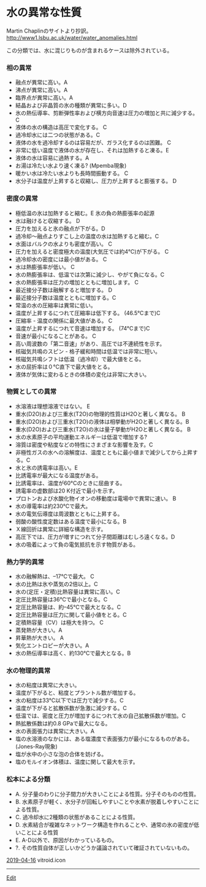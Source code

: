 # 水の異常な性質

Martin Chaplinのサイトより抄訳。 http://www1.lsbu.ac.uk/water/water_anomalies.html

この分類では、水に混じりものが含まれるケースは除外されている。



### 相の異常


* 融点が異常に高い。A
* 沸点が異常に高い。A
* 臨界点が異常に高い。A
* 結晶および非晶質の氷の種類が異常に多い。D
* 氷の熱伝導率、剪断弾性率および横方向音速は圧力の増加と共に減少する。 C
* 液体の水の構造は高圧で変化する。 C
* 過冷却水には二つの状態がある。C
* 液体の水を過冷却するのは容易だが、ガラス化するのは困難。 C
* 非常に低い温度で液体の水が存在し、それは加熱すると凍る。E 
* 液体の水は容易に過熱する。A
* お湯は冷たい水より速く凍る? (Mpemba現象)
* 暖かい水は冷たい水よりも長時間振動する。 C
* 水分子は温度が上昇すると収縮し、圧力が上昇すると膨張する。 D



### 密度の異常


* 極低温の氷は加熱すると縮む。E  氷の負の熱膨張率の起源
* 水は融けると収縮する。 D
* 圧力を加えると氷の融点が下がる。D 
* 過冷却〜融点よりすこし上の温度の水は加熱すると縮む。C
* 水面はバルクの水よりも密度が高い。 C
* 圧力を加えると密度極大の温度(大気圧では約4℃)が下がる。 C
* 過冷却水の密度には最小値がある。 C
* 水は熱膨張率が低い。 C
* 水の熱膨張率は、低温では次第に減少し、やがて負になる。C
* 水の熱膨張率は圧力の増加とともに増加します。 C
* 最近接分子数は融解すると増加する。 D
* 最近接分子数は温度とともに増加する。C
* 常温の水の圧縮率は異常に低い。
* 温度が上昇するにつれて圧縮率は低下する。 (46.5℃まで)C
* 圧縮率 - 温度の関係に最大値がある。 C
* 温度が上昇するにつれて音速は増加する。 (74°Cまで)C
* 音速が最小になることがある。 C
* 高い周波数の「第二音速」があり、高圧では不連続性を示す。 
* 核磁気共鳴のスピン - 格子緩和時間は低温では非常に短い。 
* 核磁気共鳴シフトは低温（過冷却）で最大値をとる。
* 水の屈折率は０℃直下で最大値をとる。 
* 液体が気体に変わるときの体積の変化は非常に大きい。 



### 物質としての異常


* 水溶液は理想溶液ではない。 E
* 重水(D2O)および三重水(T2O)の物理的性質はH2Oと著しく異なる。 B
* 重水(D2O)および三重水(T2O)の液体は相挙動がH2Oと著しく異なる。B 
* 重水(D2O)および三重水(T2O)の氷は量子挙動がH2Oと著しく異なる。 B
* 水の水素原子の平均運動エネルギーは低温で増加する?
* 溶質は密度や粘度などの特性にさまざまな影響を及す。C
* 非極性ガスの水への溶解度は、温度とともに最小値まで減少してから上昇する。C
* 水と氷の誘電率は高い。E
* 比誘電率が最大になる温度がある。 
* 比誘電率は、温度が60°Cのときに屈曲する。
* 誘電率の虚数部は20 K付近で最小を示す。
* プロトンおよび水酸化物イオンの移動度は電場中で異常に速い。 B
* 水の導電率は約230℃で最大。
* 水の電気伝導度は周波数とともに上昇する。 
* 弱酸の酸性度定数はある温度で最小になる。B 
* Ｘ線回折は異常に詳細な構造を示す。 
* 高圧下では、圧力が増すにつれて分子間距離はむしろ遠くなる。D
* 水の吸着によって負の電気抵抗を示す物質がある。



### 熱力学的異常


* 水の融解熱は、–17℃で最大。 C
* 水の比熱は氷や蒸気の2倍以上。C
* 水の(定圧・定積)比熱容量は異常に高い。C
* 定圧比熱容量は36℃で最小となる。C
* 定圧比熱容量は、約–45℃で最大となる。C 
* 定圧比熱容量は圧力に関して最小値をとる。C
* 定積熱容量（CV）は極大を持つ。 C
* 蒸発熱が大きい。A
* 昇華熱が大きい。 A
* 気化エントロピーが大きい。A
* 水の熱伝導率は高く、約130℃で最大となる。B



### 水の物理的異常


* 水の粘度は異常に大きい。
* 温度が下がると、粘度とプラントル数が増加する。 
* 水の粘度は33°C以下では圧力で減少する。C
* 温度が下がると拡散係数が急激に減少する。C 
* 低温では、密度と圧力が増加するにつれて水の自己拡散係数が増加。C
* 熱拡散係数は約0.8 GPaで最大になる。
* 水の表面張力は異常に大きい。A 
* 塩の水溶液のなかには、ある塩濃度で表面張力が最小になるものがある。 (Jones-Ray現象) 
* 塩が水中の小さな泡の合体を妨げる。
* 塩のモルイオン体積は、温度に関して最大を示す。 



### 松本による分類


* A. 分子量のわりに分子間力が大きいことによる性質。分子そのものの性質。
* B. 水素原子が軽く、水分子が回転しやすいことや水素が脱着しやすいことによる性質。
* C. 過冷却水に2種類の状態があることによる性質。
* D. 水素結合が複雑なネットワーク構造を作れることや、通常の氷の密度が低いことによる性質
* E. A-D以外で、原因がわかっているもの。
* ?. その性質自体が正しいかどうか議論されていて確証されていないもの。



[2019-04-16](2019-04-16.md) vitroid.icon





----
[Edit](https://github.com/vitroid/vitroid.github.io/edit/master/MD/水の異常な性質.md)
